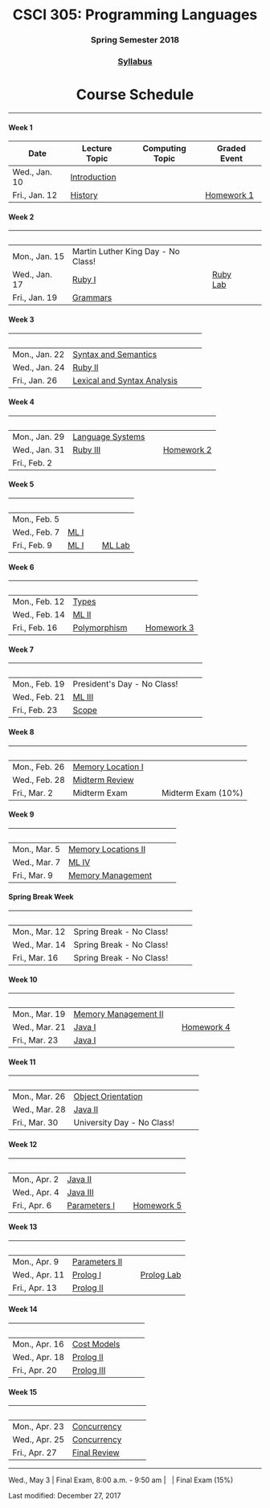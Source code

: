 <div align="center">
<h1>CSCI 305: Programming Languages</h1>
<h3>Spring Semester 2018</h3>

<h3><a href="syllabus.html">Syllabus</a></h3>

<h1>Course Schedule</h1>
</div>

---

#### Week 1

Date | Lecture Topic | Computing Topic | Graded Event
---- | ------------- | --------------- | ------------
Wed., Jan. 10 | [Introduction](lectures/intro.html) | &nbsp; | &nbsp;
Fri., Jan. 12 | [History](lectures/history.html) | &nbsp; | [Homework 1](homeworks/hw1.html)

#### Week 2

&nbsp; | &nbsp; | &nbsp; | &nbsp;
------ | ------ | ------ | ------
Mon., Jan. 15 | Martin Luther King Day - No Class! | &nbsp; | &nbsp;
Wed., Jan. 17 | [Ruby I](lectures/ruby1.html) | [Ruby Lab](https://github.com/CSCI305/csci305-ruby-lab/) | &nbsp; 
Fri., Jan. 19 | [Grammars](lectures/grammars.html) | &nbsp; | &nbsp;

#### Week 3

&nbsp; | &nbsp; | &nbsp; | &nbsp;
------ | ------ | ------ | ------
Mon., Jan. 22 | [Syntax and Semantics](lectures/syntax.html) | &nbsp; | &nbsp;
Wed., Jan. 24 | [Ruby II](lectures/ruby2.html) | &nbsp; | &nbsp;
Fri., Jan. 26 | [Lexical and Syntax Analysis](lectures/lexical.html) | &nbsp; | &nbsp;

#### Week 4

&nbsp; | &nbsp; | &nbsp; | &nbsp;
------ | ------ | ------ | ------
Mon., Jan. 29 | [Language Systems](lectures/langsys.html) | &nbsp; | &nbsp;
Wed., Jan. 31 | [Ruby III](lectures/ruby3.html) | &nbsp; | [Homework 2](homeworks/hw2.html)
Fri., Feb. 2 | &nbsp; | &nbsp; | &nbsp;

#### Week 5

&nbsp; | &nbsp; | &nbsp; | &nbsp;
------ | ------ | ------ | ------
Mon., Feb. 5 | &nbsp; | &nbsp; | &nbsp;
Wed., Feb. 7 | [ML I](lectures/ml1.html) | &nbsp; | &nbsp;
Fri., Feb. 9 | [ML I](lectures/ml1.html) | &nbsp; | [ML Lab](https://github.com/CSCI305/csci305-ml-lab/)

#### Week 6

&nbsp; | &nbsp; | &nbsp; | &nbsp;
------ | ------ | ------ | ------
Mon., Feb. 12 | [Types](lectures/types.html) | &nbsp; | &nbsp; 
Wed., Feb. 14 | [ML II](lectures/ml2.html) | &nbsp; | &nbsp; 
Fri., Feb. 16 | [Polymorphism](lectures/polymorphism.html) | &nbsp; | [Homework 3](homeworks/hw3.html)

#### Week 7

&nbsp; | &nbsp; | &nbsp; | &nbsp;
------ | ------ | ------ | ------
Mon., Feb. 19 | President's Day - No Class! | &nbsp; | &nbsp; 
Wed., Feb. 21 | [ML III](lectures/ml3.html) | &nbsp; | &nbsp; 
Fri., Feb. 23 | [Scope](lectures/scope.html) | &nbsp; | &nbsp; 

#### Week 8

&nbsp; | &nbsp; | &nbsp; | &nbsp;
------ | ------ | ------ | ------
Mon., Feb. 26 | [Memory Location I](lectures/memoryloc.html) | &nbsp; | &nbsp; 
Wed., Feb. 28 | [Midterm Review](lectures/midtermrev.html) | &nbsp; | &nbsp; 
Fri., Mar. 2 | Midterm Exam | &nbsp; | Midterm Exam (10%)

#### Week 9

&nbsp; | &nbsp; | &nbsp; | &nbsp;
------ | ------ | ------ | ------
Mon., Mar. 5 | [Memory Locations II](lectures/memoryloc2.html) | &nbsp; | &nbsp; 
Wed., Mar. 7 | [ML IV](lectures/ml4.html) | &nbsp; | &nbsp; 
Fri., Mar. 9 | [Memory Management](lectures/memmgmt.html) | &nbsp; | &nbsp; 

#### Spring Break Week

&nbsp; | &nbsp; | &nbsp; | &nbsp;
------ | ------ | ------ | ------
Mon., Mar. 12 | Spring Break - No Class! | &nbsp; | &nbsp; 
Wed., Mar. 14 | Spring Break - No Class! | &nbsp; | &nbsp; 
Fri., Mar. 16 | Spring Break - No Class! | &nbsp; |

#### Week 10

&nbsp; | &nbsp; | &nbsp; | &nbsp;
------ | ------ | ------ | ------
Mon., Mar. 19 | [Memory Management II](lectures/memmgmt2.html) | &nbsp; | &nbsp; 
Wed., Mar. 21 | [Java I](lectures/java1.html) | &nbsp; | [Homework 4](homeworks/hw4.html)
Fri., Mar. 23 | [Java I](lectures/java1.html) | &nbsp; | &nbsp; 

#### Week 11

&nbsp; | &nbsp; | &nbsp; | &nbsp;
------ | ------ | ------ | ------
Mon., Mar. 26 | [Object Orientation](lectures/object.html) | &nbsp; | &nbsp; 
Wed., Mar. 28 | [Java II](lectures/java2.html) | &nbsp; | &nbsp; 
Fri., Mar. 30 | University Day - No Class! | &nbsp; 

#### Week 12

&nbsp; | &nbsp; | &nbsp; | &nbsp;
------ | ------ | ------ | ------
Mon., Apr. 2 | [Java II](lectures/java2.html) | &nbsp; | &nbsp; 
Wed., Apr. 4 | [Java III](lectures/java3.html) | &nbsp; | &nbsp; 
Fri., Apr. 6 | [Parameters I](lectures/params1.html) | &nbsp; | [Homework 5](homeworks/hw5.html)

#### Week 13

&nbsp; | &nbsp; | &nbsp; | &nbsp;
------ | ------ | ------ | ------
Mon., Apr. 9 | [Parameters II](lectures/params2.html) | &nbsp; | &nbsp; 
Wed., Apr. 11 | [Prolog I](lectures/prolog1.html) | &nbsp; | [Prolog Lab](https://github.com/CSCI305/csci305-prolog-lab/)
Fri., Apr. 13 | [Prolog II](lectures/prolog2.html) | &nbsp; |

#### Week 14

&nbsp; | &nbsp; | &nbsp; | &nbsp;
------ | ------ | ------ | ------
Mon., Apr. 16 | [Cost Models](lectures/cost.html) | &nbsp; | &nbsp; 
Wed., Apr. 18 | [Prolog II](lectures/prolog2.html) | &nbsp; | &nbsp; 
Fri., Apr. 20 | [Prolog III](lectures/prolog3.html) | &nbsp; | &nbsp; 

#### Week 15

&nbsp; | &nbsp; | &nbsp; | &nbsp;
------ | ------ | ------ | ------
Mon., Apr. 23 | [Concurrency](lectures/concurrency.html) | &nbsp; | &nbsp; 
Wed., Apr. 25 | [Concurrency](lectures/concurrency.html) | &nbsp; | &nbsp; 
Fri., Apr. 27 | [Final Review](lectures/finalrev.html) | &nbsp; | &nbsp; 

---

Wed., May 3 | Final Exam, 8:00 a.m. - 9:50 am | &nbsp; | Final Exam (15%)

Last modified: December 27, 2017
